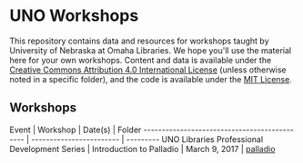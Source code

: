 # UNO Workshops

This repository contains data and resources for workshops taught by University of Nebraska at Omaha Libraries. We hope you'll use the material here for your own workshops. Content and data is available under the [Creative Commons Attribution 4.0 International License](http://creativecommons.org/licenses/by/4.0/) (unless otherwise noted in a specific folder), and the code is available under the [MIT License](http://opensource.org/licenses/MIT).

## Workshops

Event                                         | Workshop                 | Date(s)       | Folder
--------------------------------------------- | ------------------------ | ---------
UNO Libraries Professional Development Series | Introduction to Palladio | March 9, 2017 | [palladio](palladio)


